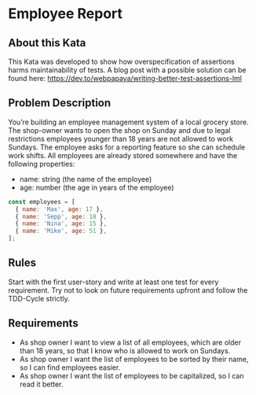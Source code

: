 # Employee Report

## About this Kata

This Kata was developed to show how overspecification of assertions harms maintainability of tests. A blog post with a possible solution can be found here: <https://dev.to/webpapaya/writing-better-test-assertions-lml>

## Problem Description

You’re building an employee management system of a local grocery store. The shop-owner wants to open the shop on Sunday and due to legal restrictions employees younger than 18 years are not allowed to work Sundays. The employee asks for a reporting feature so she can schedule work shifts. All employees are already stored somewhere and have the following properties:

- name: string (the name of the employee)
- age: number (the age in years of the employee)

```javascript
const employees = [
  { name: 'Max', age: 17 },
  { name: 'Sepp', age: 18 },
  { name: 'Nina', age: 15 },
  { name: 'Mike', age: 51 },
];
```

## Rules

Start with the first user-story and write at least one test for every requirement. Try not to look on future requirements upfront and follow the TDD-Cycle strictly.

## Requirements

- As shop owner I want to view a list of all employees, which are older than 18 years, so that I know who is allowed to work on Sundays.
- As shop owner I want the list of employees to be sorted by their name, so I can find employees easier.
- As shop owner I want the list of employees to be capitalized, so I can read it better.
